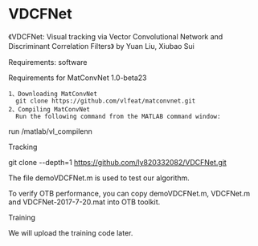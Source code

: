 # VDCFNet

《VDCFNet: Visual tracking via Vector Convolutional Network and Discriminant Correlation Filters》
  by Yuan Liu, Xiubao Sui

Requirements: software

  Requirements for MatConvNet 1.0-beta23

    1、Downloading MatConvNet
      git clone https://github.com/vlfeat/matconvnet.git
    2、Compiling MatConvNet
      Run the following command from the MATLAB command window:

  run <matconvnet>/matlab/vl_compilenn
 
 
Tracking

  git clone --depth=1 https://github.com/ly820332082/VDCFNet.git
  
  The file demoVDCFNet.m is used to test our algorithm.

  To verify OTB performance, you can copy demoVDCFNet.m, VDCFNet.m and VDCFNet-2017-7-20.mat into OTB toolkit.

  
Training
  
  We will upload the training code later.
